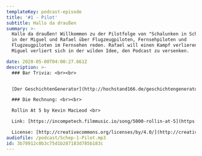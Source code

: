 ```yaml
---
templateKey: podcast-episode
title: '#1 - Pilot'
subtitle: Hallo da draußen
summary: >-
  Hallo da draußen! Willkommen zu der Pilotfolge von "Schalunken in Schalunken",
  in der Miguel und Rafael über Flugzeugpiloten, Fernsehpiloten und
  Flugzeugpiloten im Fernsehen reden. Rafael will einen Kampf verlieren und
  Miguel verliert sich in der wilden Idee, den Podcast zu versenken.

date: 2020-05-08T04:00:27.661Z
description: >-
  ### Bar Trivia: <br><br>


  [Der GeschichtenGenerator](http://hochstand166.de/geschichtengenerator.html)

  ### Die Rechnung: <br><br>

  Rollin At 5 by Kevin MacLeod <br>

  Link: [https://incompetech.filmmusic.io/song/5000-rollin-at-5](https://incompetech.filmmusic.io/song/5000-rollin-at-5) <br>

  License: [http://creativecommons.org/licenses/by/4.0/](http://creativecommons.org/licenses/by/4.0/)
audiofile: /podcast/Schep-1-Pilot.mp3
id: 3b78912c0b3c75d1b287183d785b183c
---
```

